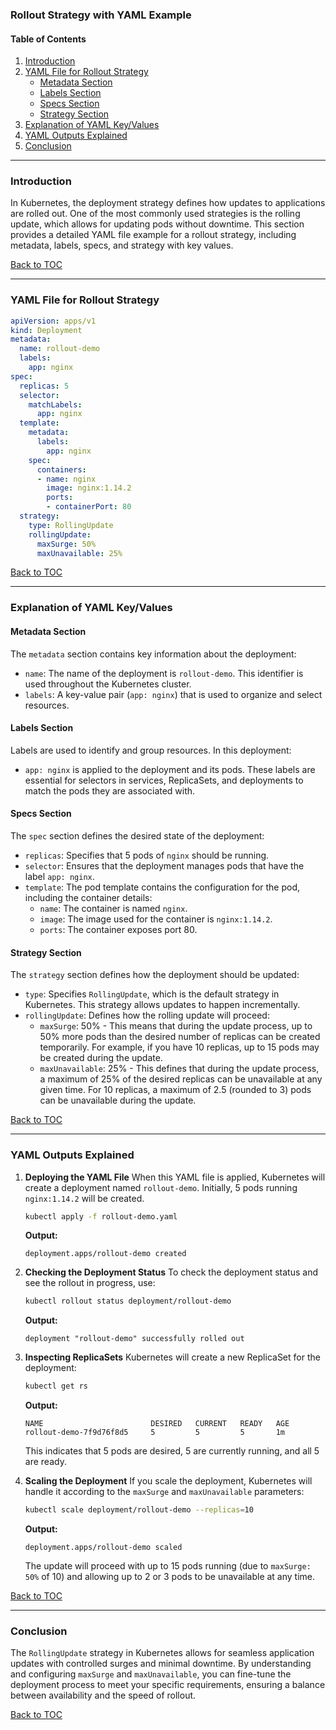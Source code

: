 ### **Rollout Strategy with YAML Example**

#### **Table of Contents**
1. [Introduction](#introduction)
2. [YAML File for Rollout Strategy](#yaml-file-for-rollout-strategy)
    - [Metadata Section](#metadata-section)
    - [Labels Section](#labels-section)
    - [Specs Section](#specs-section)
    - [Strategy Section](#strategy-section)
3. [Explanation of YAML Key/Values](#explanation-of-yaml-keyvalues)
4. [YAML Outputs Explained](#yaml-outputs-explained)
5. [Conclusion](#conclusion)

---

### **Introduction**
In Kubernetes, the deployment strategy defines how updates to applications are rolled out. One of the most commonly used strategies is the rolling update, which allows for updating pods without downtime. This section provides a detailed YAML file example for a rollout strategy, including metadata, labels, specs, and strategy with key values. 

[Back to TOC](#table-of-contents)

---

### **YAML File for Rollout Strategy**

```yaml
apiVersion: apps/v1
kind: Deployment
metadata:
  name: rollout-demo
  labels:
    app: nginx
spec:
  replicas: 5
  selector:
    matchLabels:
      app: nginx
  template:
    metadata:
      labels:
        app: nginx
    spec:
      containers:
      - name: nginx
        image: nginx:1.14.2
        ports:
        - containerPort: 80
  strategy:
    type: RollingUpdate
    rollingUpdate:
      maxSurge: 50%
      maxUnavailable: 25%
```

[Back to TOC](#table-of-contents)

---

### **Explanation of YAML Key/Values**

#### **Metadata Section**
The `metadata` section contains key information about the deployment:
- `name`: The name of the deployment is `rollout-demo`. This identifier is used throughout the Kubernetes cluster.
- `labels`: A key-value pair (`app: nginx`) that is used to organize and select resources.

#### **Labels Section**
Labels are used to identify and group resources. In this deployment:
- `app: nginx` is applied to the deployment and its pods. These labels are essential for selectors in services, ReplicaSets, and deployments to match the pods they are associated with.

#### **Specs Section**
The `spec` section defines the desired state of the deployment:
- `replicas`: Specifies that 5 pods of `nginx` should be running.
- `selector`: Ensures that the deployment manages pods that have the label `app: nginx`.
- `template`: The pod template contains the configuration for the pod, including the container details:
  - `name`: The container is named `nginx`.
  - `image`: The image used for the container is `nginx:1.14.2`.
  - `ports`: The container exposes port 80.

#### **Strategy Section**
The `strategy` section defines how the deployment should be updated:
- `type`: Specifies `RollingUpdate`, which is the default strategy in Kubernetes. This strategy allows updates to happen incrementally.
- `rollingUpdate`: Defines how the rolling update will proceed:
  - `maxSurge`: 50% - This means that during the update process, up to 50% more pods than the desired number of replicas can be created temporarily. For example, if you have 10 replicas, up to 15 pods may be created during the update.
  - `maxUnavailable`: 25% - This defines that during the update process, a maximum of 25% of the desired replicas can be unavailable at any given time. For 10 replicas, a maximum of 2.5 (rounded to 3) pods can be unavailable during the update.

[Back to TOC](#table-of-contents)

---

### **YAML Outputs Explained**

1. **Deploying the YAML File**
   When this YAML file is applied, Kubernetes will create a deployment named `rollout-demo`. Initially, 5 pods running `nginx:1.14.2` will be created.

   ```bash
   kubectl apply -f rollout-demo.yaml
   ```

   **Output:**

   ```
   deployment.apps/rollout-demo created
   ```

2. **Checking the Deployment Status**
   To check the deployment status and see the rollout in progress, use:

   ```bash
   kubectl rollout status deployment/rollout-demo
   ```

   **Output:**

   ```
   deployment "rollout-demo" successfully rolled out
   ```

3. **Inspecting ReplicaSets**
   Kubernetes will create a new ReplicaSet for the deployment:

   ```bash
   kubectl get rs
   ```

   **Output:**

   ```
   NAME                        DESIRED   CURRENT   READY   AGE
   rollout-demo-7f9d76f8d5     5         5         5       1m
   ```

   This indicates that 5 pods are desired, 5 are currently running, and all 5 are ready.

4. **Scaling the Deployment**
   If you scale the deployment, Kubernetes will handle it according to the `maxSurge` and `maxUnavailable` parameters:

   ```bash
   kubectl scale deployment/rollout-demo --replicas=10
   ```

   **Output:**

   ```
   deployment.apps/rollout-demo scaled
   ```

   The update will proceed with up to 15 pods running (due to `maxSurge: 50%` of 10) and allowing up to 2 or 3 pods to be unavailable at any time.

[Back to TOC](#table-of-contents)

---

### **Conclusion**
The `RollingUpdate` strategy in Kubernetes allows for seamless application updates with controlled surges and minimal downtime. By understanding and configuring `maxSurge` and `maxUnavailable`, you can fine-tune the deployment process to meet your specific requirements, ensuring a balance between availability and the speed of rollout.

[Back to TOC](#table-of-contents)
